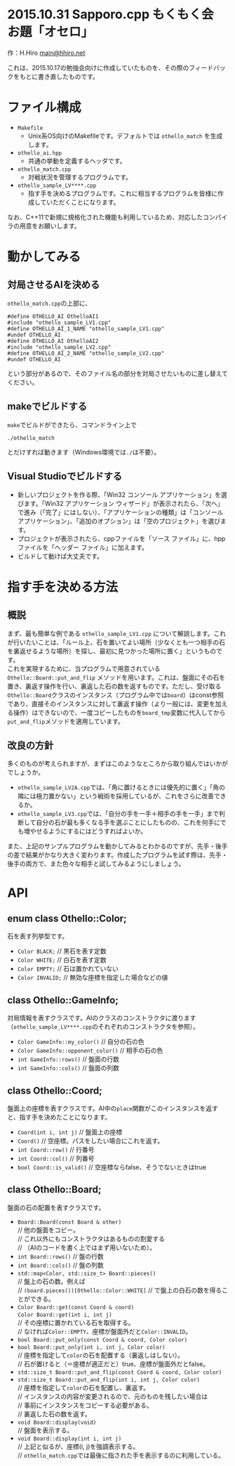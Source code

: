 # 2015.10.31 Sapporo.cpp もくもく会 お題「オセロ」

作：H.Hiro <main@hhiro.net>

これは、2015.10.17の勉強会向けに作成していたものを、その際のフィードバックをもとに書き直したものです。

# ファイル構成

- `Makefile`
  - Unix系OS向けのMakefileです。デフォルトでは `othello_match` を生成します。
- `othello_ai.hpp`
  - 共通の挙動を定義するヘッダです。
- `othello_match.cpp`
  - 対戦状況を管理するプログラムです。
- `othello_sample_LV****.cpp`
  - 指す手を決めるプログラムです。これに相当するプログラムを皆様に作成していただくことになります。

なお、C++11で新規に規格化された機能も利用しているため、対応したコンパイラの用意をお願いします。

# 動かしてみる

## 対局させるAIを決める

`othello_match.cpp`の上部に、

    #define OTHELLO_AI OthelloAI1
    #include "othello_sample_LV1.cpp"
    #define OTHELLO_AI_1_NAME "othello_sample_LV1.cpp"
    #undef OTHELLO_AI
    #define OTHELLO_AI OthelloAI2
    #include "othello_sample_LV2.cpp"
    #define OTHELLO_AI_2_NAME "othello_sample_LV2.cpp"
    #undef OTHELLO_AI

という部分があるので、そのファイル名の部分を対局させたいものに差し替えてください。

## makeでビルドする

`make`でビルドができたら、コマンドライン上で

    ./othello_match

とだけすれば動きます（Windows環境では`./`は不要）。

## Visual Studioでビルドする

- 新しいプロジェクトを作る際、「Win32 コンソール アプリケーション」を選びます。「Win32 アプリケーション ウィザード」が表示されたら、「次へ」で進み（「完了」にはしない）、「アプリケーションの種類」は「コンソール アプリケーション」、「追加のオプション」は「空のプロジェクト」を選びます。
- プロジェクトが表示されたら、cppファイルを「ソース ファイル」に、hppファイルを「ヘッダー ファイル」に加えます。
- ビルドして動けば大丈夫です。

# 指す手を決める方法

## 概説

まず、最も簡単な例である `othello_sample_LV1.cpp` について解説します。これが行いたいことは、「ルール上、石を置いてよい場所（少なくとも一つ相手の石を裏返せるような場所）を探し、最初に見つかった場所に置く」というものです。  
これを実現するために、当プログラムで用意されている `Othello::Board::put_and_flip` メソッドを用います。これは、盤面にその石を置き、裏返す操作を行い、裏返した石の数を返すものです。ただし、受け取る`Othello::Board`クラスのインスタンス（プログラム中では`board`）はconst参照であり、直接そのインスタンスに対して裏返す操作（より一般には、変更を加える操作）はできないので、一度コピーしたものを`board_tmp`変数に代入してから`put_and_flip`メソッドを適用しています。

## 改良の方針

多くのものが考えられますが、まずはこのようなところから取り組んではいかがでしょうか。

- `othello_sample_LV2A.cpp`では、「角に置けるときには優先的に置く」「角の隣には極力置かない」という戦術を採用しているが、これをさらに改善できるか。
- `othello_sample_LV3.cpp`では、「自分の手を一手＋相手の手を一手」まで判断して自分の石が最も多くなる手を選ぶことにしたものの、これを何手にでも増やせるようにするにはどうすればよいか。

また、上記のサンプルプログラムを動かしてみるとわかるのですが、先手・後手の差で結果がかなり大きく変わります。作成したプログラムを試す際は、先手・後手の両方で、また色々な相手と試してみるようにしましょう。

# API

## enum class Othello::Color;

石を表す列挙型です。

- `Color BLACK;` // 黒石を表す定数
- `Color WHITE;` // 白石を表す定数
- `Color EMPTY;` // 石は置かれていない
- `Color INVALID;` // 無効な座標を指定した場合などの値

## class Othello::GameInfo;

対局情報を表すクラスです。AIのクラスのコンストラクタに渡ります（`othello_sample_LV****.cpp`のそれぞれのコンストラクタを参照）。

- `Color GameInfo::my_color()` // 自分の石の色
- `Color GameInfo::opponent_color()` // 相手の石の色
- `int GameInfo::rows()` // 盤面の行数
- `int GameInfo::cols()` // 盤面の列数

## class Othello::Coord;

盤面上の座標を表すクラスです。AI中の`place`関数がこのインスタンスを返すと、指す手を決めたことになります。

- `Coord(int i, int j)` // 盤面上の座標
- `Coord()` // 空座標。パスをしたい場合にこれを返す。
- `int Coord::row()` // 行番号
- `int Coord::col()` // 列番号
- `bool Coord::is_valid()` // 空座標ならfalse、そうでないときはtrue

## class Othello::Board;

盤面の石の配置を表すクラスです。

- `Board::Board(const Board & other)`  
  // 他の盤面をコピー。  
  // これ以外にもコンストラクタはあるものの割愛する  
  // （AIのコードを書く上ではまず用いないため）。
- `int Board::rows()` // 盤の行数
- `int Board::cols()` // 盤の列数
- `std::map<Color, std::size_t> Board::pieces()`  
  // 盤上の石の数。例えば  
  // `(board.pieces())[Othello::Color::WHITE]`
  // で盤上の白石の数を得ることができる。
- `Color Board::get(const Coord & coord)`  
  `Color Board::get(int i, int j)`  
  // その座標に置かれている石を取得する。  
  // なければ`Color::EMPTY`、座標が盤面外だと`Color::INVALID`。
- `bool Board::put_only(const Coord & coord, Color color)`  
- `bool Board::put_only(int i, int j, Color color)`  
  // 座標を指定して`color`の石を配置する（裏返しはしない）。  
  // 石が置けると（＝座標が適正だと）true、座標が盤面外だとfalse。
- `std::size_t Board::put_and_flip(const Coord & coord, Color color)`  
- `std::size_t Board::put_and_flip(int i, int j, Color color)`  
  // 座標を指定して`color`の石を配置し、裏返す。  
  // インスタンスの内容が変更されるので、元のものを残したい場合は  
  // 事前にインスタンスをコピーする必要がある。  
  // 裏返した石の数を返す。
- `void Board::display(void)`  
  // 盤面を表示する。
- `void Board::display(int i, int j)`  
  // 上記と似るが、座標(i, j)を強調表示する。  
  // `othello_match.cpp`では最後に指された手を表示するのに利用している。

